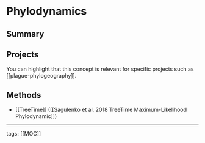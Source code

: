 # Phylodynamics

## Summary

## Projects

You can highlight that this concept is relevant for specific projects such as [[plague-phylogeography]].

## Methods

- [[TreeTime]] ([[Sagulenko et al. 2018 TreeTime Maximum-Likelihood Phylodynamic]])

---

tags: [[MOC]]